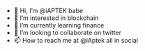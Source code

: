 - 👋 Hi, I’m @iAPTEK babe
- 👀 I’m interested in blockchain
- 🌱 I’m currently learning finance
- 💞️ I’m looking to collaborate on twitter
- 📫 How to reach me at @iAptek all in social

<!----
iAPTEK/iAPTEK is a ✨ special ✨ repository because its `README.md` (this file) appears on your GitHub profile.
You can click the Preview link to take a look at your changes.
---->
